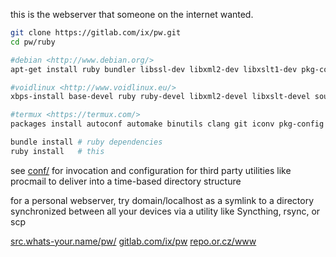 this is the webserver that someone on the internet wanted. 

``` sh
git clone https://gitlab.com/ix/pw.git
cd pw/ruby

#debian <http://www.debian.org/>
apt-get install ruby bundler libssl-dev libxml2-dev libxslt1-dev pkg-config source-highlight python-pygments

#voidlinux <http://www.voidlinux.eu/>
xbps-install base-devel ruby ruby-devel libxml2-devel libxslt-devel source-highlight python-Pygments && gem install bundler

#termux <https://termux.com/>
packages install autoconf automake binutils clang git iconv pkg-config ruby ruby-dev libxslt-dev && gem install bundler

bundle install # ruby dependencies
ruby install   # this
```

see [conf/](conf/) for invocation and configuration for third party utilities like procmail to deliver into a time-based directory structure

for a personal webserver, try domain/localhost as a symlink to a directory synchronized between all your devices via a utility like Syncthing, rsync, or scp

[src.whats-your.name/pw/](http://src.whats-your.name/pw/) [gitlab.com/ix/pw](https://gitlab.com/ix/pw) [repo.or.cz/www](http://repo.or.cz/www)

